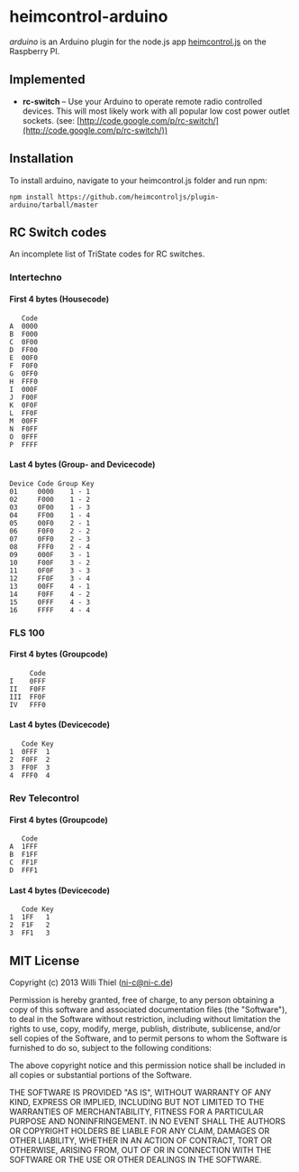# heimcontrol-arduino

*arduino* is an Arduino plugin for the node.js app [heimcontrol.js](https://github.com/heimcontroljs/heimcontrol.js) on the Raspberry PI.

## Implemented

- **rc-switch** – Use your Arduino to operate remote radio controlled devices. This will most likely work with all popular low cost power outlet sockets. (see: [http://code.google.com/p/rc-switch/](http://code.google.com/p/rc-switch/))

## Installation

To install arduino, navigate to your heimcontrol.js folder and run npm:

````
npm install https://github.com/heimcontroljs/plugin-arduino/tarball/master
````

## RC Switch codes

An incomplete list of TriState codes for RC switches.

### Intertechno

#### First 4 bytes (Housecode)

````
   Code
A  0000
B  F000
C  0F00
D  FF00
E  00F0
F  F0F0
G  0FF0
H  FFF0
I  000F
J  F00F
K  0F0F
L  FF0F
M  00FF
N  F0FF
O  0FFF
P  FFFF
````

#### Last 4 bytes (Group- and Devicecode)

````
Device Code Group Key
01     0000    1 - 1
02     F000    1 - 2
03     0F00    1 - 3
04     FF00    1 - 4
05     00F0    2 - 1
06     F0F0    2 - 2
07     0FF0    2 - 3
08     FFF0    2 - 4
09     000F    3 - 1
10     F00F    3 - 2
11     0F0F    3 - 3
12     FF0F    3 - 4
13     00FF    4 - 1
14     F0FF    4 - 2
15     0FFF    4 - 3
16     FFFF    4 - 4 
````

### FLS 100 

#### First 4 bytes (Groupcode)

````
     Code
I    0FFF
II   F0FF
III  FF0F
IV   FFF0 
````

#### Last 4 bytes (Devicecode)

````
   Code Key
1  0FFF  1
2  F0FF  2
3  FF0F  3
4  FFF0  4 
````

### Rev Telecontrol

#### First 4 bytes (Groupcode)

````
   Code
A  1FFF
B  F1FF
C  FF1F
D  FFF1
````

#### Last 4 bytes (Devicecode)

````
   Code Key
1  1FF   1
2  F1F   2
3  FF1   3
````

## MIT License

Copyright (c) 2013 Willi Thiel (ni-c@ni-c.de)

Permission is hereby granted, free of charge, to any person obtaining a copy
of this software and associated documentation files (the "Software"), to deal
in the Software without restriction, including without limitation the rights
to use, copy, modify, merge, publish, distribute, sublicense, and/or sell
copies of the Software, and to permit persons to whom the Software is
furnished to do so, subject to the following conditions:

The above copyright notice and this permission notice shall be included in
all copies or substantial portions of the Software.

THE SOFTWARE IS PROVIDED "AS IS", WITHOUT WARRANTY OF ANY KIND, EXPRESS OR
IMPLIED, INCLUDING BUT NOT LIMITED TO THE WARRANTIES OF MERCHANTABILITY,
FITNESS FOR A PARTICULAR PURPOSE AND NONINFRINGEMENT. IN NO EVENT SHALL
THE AUTHORS OR COPYRIGHT HOLDERS BE LIABLE FOR ANY CLAIM, DAMAGES OR OTHER
LIABILITY, WHETHER IN AN ACTION OF CONTRACT, TORT OR OTHERWISE, ARISING FROM,
OUT OF OR IN CONNECTION WITH THE SOFTWARE OR THE USE OR OTHER DEALINGS IN THE
SOFTWARE.
